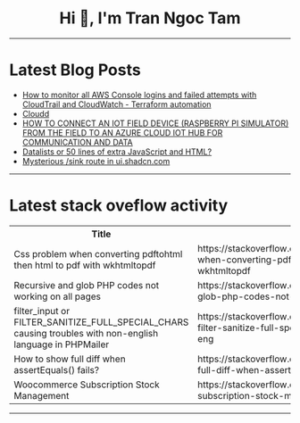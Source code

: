<h1 align="center">Hi 👋, I'm Tran Ngoc Tam</h1>

---

# Latest Blog Posts 
<!-- BLOG-POST-LIST:START -->
- [How to monitor all AWS Console logins and failed attempts with CloudTrail and CloudWatch - Terraform automation](https://dev.to/montaigu/how-to-monitor-all-aws-console-logins-and-failed-attempts-with-cloudtrail-and-cloudwatch-terraform-automation-2pi1)
- [Cloudd](https://dev.to/ozcankara/cloudd-1f7f)
- [HOW TO CONNECT AN IOT FIELD DEVICE &lpar;RASPBERRY PI SIMULATOR&rpar; FROM THE FIELD TO AN AZURE CLOUD IOT HUB FOR COMMUNICATION AND DATA](https://dev.to/atony07/how-to-connect-an-iot-field-device-raspberry-pi-simulator-from-the-field-to-an-azure-cloud-iot-hub-for-communication-and-data-iob)
- [Datalists or 50 lines of extra JavaScript and HTML?](https://dev.to/wagenrace/datalists-or-50-lines-of-extra-javascript-and-html-51j1)
- [Mysterious /sink route in ui.shadcn.com](https://dev.to/ramunarasinga/mysterious-sink-route-in-uishadcncom-13a4)
<!-- BLOG-POST-LIST:END -->

---

# Latest stack oveflow activity
<table>
  <tr><th>Title</th><th>Link</th></tr>
  <!-- STACKOVERFLOW:START --><tr><td>Css problem when converting pdftohtml then html to pdf with wkhtmltopdf</td><td>https://stackoverflow.com/questions/78551548/css-problem-when-converting-pdftohtml-then-html-to-pdf-with-wkhtmltopdf</td></tr><tr><td>Recursive and glob PHP codes not working on all pages</td><td>https://stackoverflow.com/questions/78551313/recursive-and-glob-php-codes-not-working-on-all-pages</td></tr><tr><td>filter_input or FILTER_SANITIZE_FULL_SPECIAL_CHARS causing troubles with non-english language in PHPMailer</td><td>https://stackoverflow.com/questions/78551234/filter-input-or-filter-sanitize-full-special-chars-causing-troubles-with-non-eng</td></tr><tr><td>How to show full diff when assertEquals&lpar;&rpar; fails?</td><td>https://stackoverflow.com/questions/78551227/how-to-show-full-diff-when-assertequals-fails</td></tr><tr><td>Woocommerce Subscription Stock Management</td><td>https://stackoverflow.com/questions/78551215/woocommerce-subscription-stock-management</td></tr><!-- STACKOVERFLOW:END -->
</table>

---


